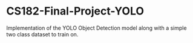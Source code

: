 # CS182-Final-Project-YOLO
Implementation of the YOLO Object Detection model along with a simple two class dataset to train on.
